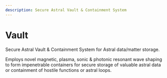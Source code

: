 ```yaml
---
description: Secure Astral Vault & Containment System
---
```


# Vault

Secure Astral Vault & Containment System for Astral data/matter storage.

 Employs novel magnetic, plasma, sonic & photonic resonant wave shaping to form impenetrable containers for secure storage of valuable astral data or containment of hostile functions or astral loops.





